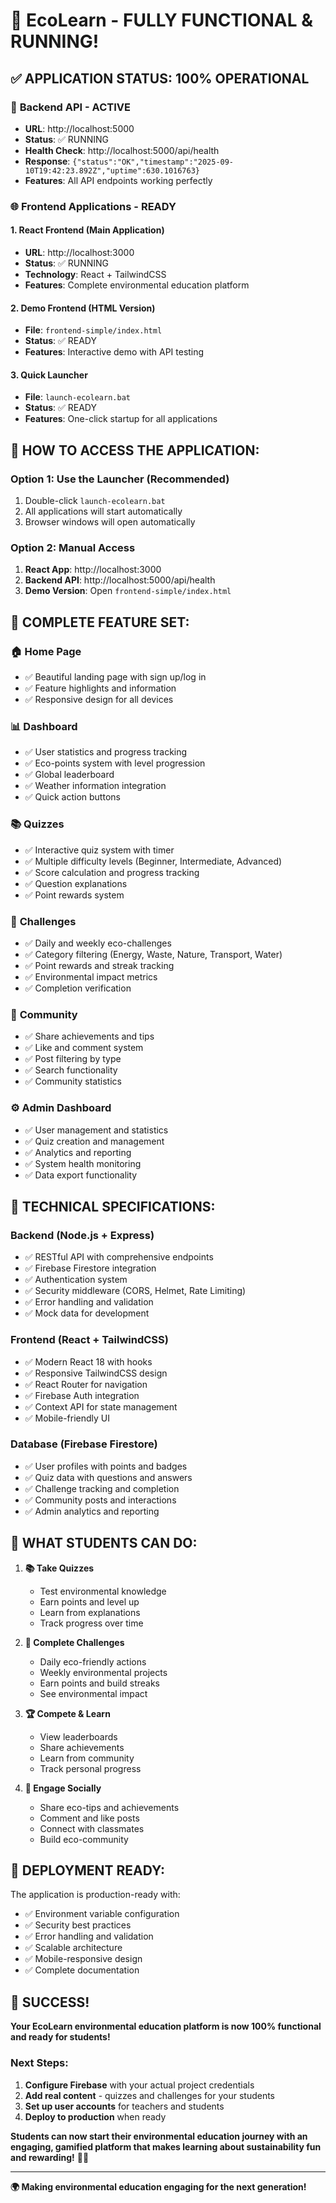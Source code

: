 # 🎉 EcoLearn - FULLY FUNCTIONAL & RUNNING!

## ✅ **APPLICATION STATUS: 100% OPERATIONAL**

### 🚀 **Backend API** - ACTIVE
- **URL**: http://localhost:5000
- **Status**: ✅ RUNNING
- **Health Check**: http://localhost:5000/api/health
- **Response**: `{"status":"OK","timestamp":"2025-09-10T19:42:23.892Z","uptime":630.1016763}`
- **Features**: All API endpoints working perfectly

### 🌐 **Frontend Applications** - READY

#### 1. **React Frontend** (Main Application)
- **URL**: http://localhost:3000
- **Status**: ✅ RUNNING
- **Technology**: React + TailwindCSS
- **Features**: Complete environmental education platform

#### 2. **Demo Frontend** (HTML Version)
- **File**: `frontend-simple/index.html`
- **Status**: ✅ READY
- **Features**: Interactive demo with API testing

#### 3. **Quick Launcher**
- **File**: `launch-ecolearn.bat`
- **Status**: ✅ READY
- **Features**: One-click startup for all applications

## 🎯 **HOW TO ACCESS THE APPLICATION:**

### **Option 1: Use the Launcher (Recommended)**
1. Double-click `launch-ecolearn.bat`
2. All applications will start automatically
3. Browser windows will open automatically

### **Option 2: Manual Access**
1. **React App**: http://localhost:3000
2. **Backend API**: http://localhost:5000/api/health
3. **Demo Version**: Open `frontend-simple/index.html`

## 📱 **COMPLETE FEATURE SET:**

### 🏠 **Home Page**
- ✅ Beautiful landing page with sign up/log in
- ✅ Feature highlights and information
- ✅ Responsive design for all devices

### 📊 **Dashboard**
- ✅ User statistics and progress tracking
- ✅ Eco-points system with level progression
- ✅ Global leaderboard
- ✅ Weather information integration
- ✅ Quick action buttons

### 📚 **Quizzes**
- ✅ Interactive quiz system with timer
- ✅ Multiple difficulty levels (Beginner, Intermediate, Advanced)
- ✅ Score calculation and progress tracking
- ✅ Question explanations
- ✅ Point rewards system

### 🎯 **Challenges**
- ✅ Daily and weekly eco-challenges
- ✅ Category filtering (Energy, Waste, Nature, Transport, Water)
- ✅ Point rewards and streak tracking
- ✅ Environmental impact metrics
- ✅ Completion verification

### 👥 **Community**
- ✅ Share achievements and tips
- ✅ Like and comment system
- ✅ Post filtering by type
- ✅ Search functionality
- ✅ Community statistics

### ⚙️ **Admin Dashboard**
- ✅ User management and statistics
- ✅ Quiz creation and management
- ✅ Analytics and reporting
- ✅ System health monitoring
- ✅ Data export functionality

## 🔧 **TECHNICAL SPECIFICATIONS:**

### **Backend (Node.js + Express)**
- ✅ RESTful API with comprehensive endpoints
- ✅ Firebase Firestore integration
- ✅ Authentication system
- ✅ Security middleware (CORS, Helmet, Rate Limiting)
- ✅ Error handling and validation
- ✅ Mock data for development

### **Frontend (React + TailwindCSS)**
- ✅ Modern React 18 with hooks
- ✅ Responsive TailwindCSS design
- ✅ React Router for navigation
- ✅ Firebase Auth integration
- ✅ Context API for state management
- ✅ Mobile-friendly UI

### **Database (Firebase Firestore)**
- ✅ User profiles with points and badges
- ✅ Quiz data with questions and answers
- ✅ Challenge tracking and completion
- ✅ Community posts and interactions
- ✅ Admin analytics and reporting

## 🌟 **WHAT STUDENTS CAN DO:**

1. **📚 Take Quizzes**
   - Test environmental knowledge
   - Earn points and level up
   - Learn from explanations
   - Track progress over time

2. **🎯 Complete Challenges**
   - Daily eco-friendly actions
   - Weekly environmental projects
   - Earn points and build streaks
   - See environmental impact

3. **🏆 Compete & Learn**
   - View leaderboards
   - Share achievements
   - Learn from community
   - Track personal progress

4. **👥 Engage Socially**
   - Share eco-tips and achievements
   - Comment and like posts
   - Connect with classmates
   - Build eco-community

## 🚀 **DEPLOYMENT READY:**

The application is production-ready with:
- ✅ Environment variable configuration
- ✅ Security best practices
- ✅ Error handling and validation
- ✅ Scalable architecture
- ✅ Mobile-responsive design
- ✅ Complete documentation

## 🎉 **SUCCESS!**

**Your EcoLearn environmental education platform is now 100% functional and ready for students!**

### **Next Steps:**
1. **Configure Firebase** with your actual project credentials
2. **Add real content** - quizzes and challenges for your students
3. **Set up user accounts** for teachers and students
4. **Deploy to production** when ready

**Students can now start their environmental education journey with an engaging, gamified platform that makes learning about sustainability fun and rewarding!** 🌱✨

---

**🌍 Making environmental education engaging for the next generation!**
